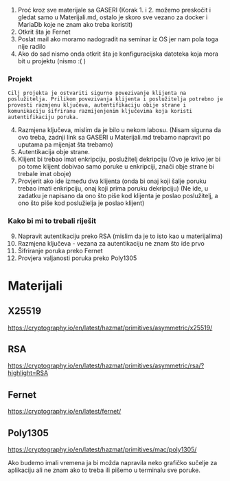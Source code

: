 1. Proć kroz sve materijale sa GASERI (Korak 1. i 2. možemo preskočit i gledat samo u Materijali.md, ostalo je skoro sve vezano za docker i MariaDb koje ne znam ako treba koristit)
2. Otkrit šta je Fernet
2. Poslat mail ako moramo nadogradit na seminar iz OS jer nam pola toga nije radilo
3. Ako do sad nismo onda otkrit šta je konfiguracijska datoteka koja mora bit u projektu (nismo :( )

### Projekt
```
Cilj projekta je ostvariti sigurno povezivanje klijenta na poslužitelja. Prilikom povezivanja klijenta i poslužitelja potrebno je provesti razmjenu ključeva, autentifikaciju obije strane i komunikaciju šifriranu razmijenjenim ključevima koja koristi autentifikaciju poruka.
```
4. Razmjena ključeva, mislim da je bilo u nekom labosu. (Nisam sigurna da ovo treba, zadnji link sa GASERI u Materijali.md trebamo napravit po uputama pa mijenjat šta trebamo)
5. Autentikacija obje strane.
6. Klijent bi trebao imat enkripciju, poslužitelj dekripciju (Ovo je krivo jer bi po tome klijent dobivao samo poruke u enkripciji, znači obje strane bi trebale imat oboje)
7. Provjerit ako ide između dva klijenta (onda bi onaj koji šalje poruku trebao imati enkripciju, onaj koji prima poruku dekripciju) (Ne ide, u zadatku je napisano da ono što piše kod klijenta je poslao poslužitelj, a ono što piše kod poslužielja je poslao klijent)
### Kako bi mi to trebali riješit
9. Napravit autentikaciju preko RSA (mislim da je to isto kao u materijalima)
10. Razmjena ključeva - vezana za autentikaciju ne znam što ide prvo
11. Šifriranje poruka preko Fernet
12. Provjera valjanosti poruka preko Poly1305

# Materijali
## X25519
https://cryptography.io/en/latest/hazmat/primitives/asymmetric/x25519/
## RSA
https://cryptography.io/en/latest/hazmat/primitives/asymmetric/rsa/?highlight=RSA
## Fernet
https://cryptography.io/en/latest/fernet/
## Poly1305
https://cryptography.io/en/latest/hazmat/primitives/mac/poly1305/

Ako budemo imali vremena ja bi možda napravila neko grafičko sučelje za aplikaciju ali ne znam ako to treba ili pišemo u terminalu sve poruke.
